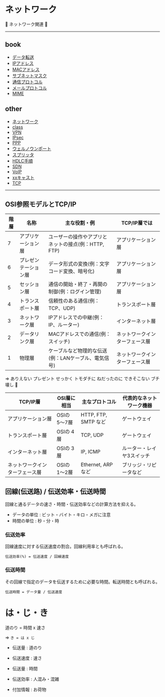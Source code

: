 # ネットワーク

:dog: ネットワーク関連 :dog:

---

## book

- [データ転送](data_transfer.md)
- [IPアドレス](IP.md)
- [MACアドレス](mac_address.md)
- [サブネットマスク](subnet_mask.md)
- [通信プロトコル](protocol.md)
- [メールプロトコル](mail_protocol.md)
- [MIME](MIME.md)

## other

- [ネットワーク](network.md)
- [class](class.md)
- [VPN](VPN.md)
- [IPsec](IPsec.md)
- [PPP](ppp.md)
- [ウェルノウンポート](well_known_port.md)
- [スプリッタ](splitter.md)
- [HDLC手順](HDLC.md)
- [SDN](SDN.md)
- [VoIP](VoIP.md)
- [xxキャスト](cast.md)
- [TCP](tcp.md)

---

## OSI参照モデルとTCP/IP

| 階層 | 名称                 | 主な役割・例                                        | TCP/IP層では                   |
|------|----------------------|-----------------------------------------------------|--------------------------------|
| 7    | アプリケーション層   | ユーザーの操作やアプリとネットの接点(例：HTTP, FTP) | アプリケーション層             |
| 6    | プレゼンテーション層 | データ形式の変換(例：文字コード変換、暗号化)        | アプリケーション層             |
| 5    | セッション層         | 通信の開始・終了・再開の制御(例：ログイン管理)      | アプリケーション層             |
| 4    | トランスポート層     | 信頼性のある通信(例：TCP、UDP)                      | トランスポート層               |
| 3    | ネットワーク層       | IPアドレスでの中継(例：IP、ルーター)                | インターネット層               |
| 2    | データリンク層       | MACアドレスでの通信(例：スイッチ)                   | ネットワークインターフェース層 |
| 1    | 物理層               | ケーブルなど物理的な伝送(例：LANケーブル、電気信号) | ネットワークインターフェース層 |

=> ありえない プレゼント せっかく トモダチに ねだったのに できそこない ブチ壊し :dog:

| TCP/IP層                       | OSI層に相当  | 主なプロトコル       | 代表的なネットワーク機器  |
|--------------------------------|--------------|----------------------|---------------------------|
| アプリケーション層             | OSIの 5〜7層 | HTTP, FTP, SMTP など | ゲートウェイ              |
| トランスポート層               | OSIの 4層    | TCP, UDP             | ゲートウェイ              |
| インターネット層               | OSIの 3層    | IP, ICMP             | ルーター・レイヤ3スイッチ |
| ネットワークインターフェース層 | OSIの 1〜2層 | Ethernet, ARP など   | ブリッジ・リピータなど    |

## 回線(伝送路) / 伝送効率・伝送時間

回線と通るデータの速さ・時間・伝送効率などの計算方法を抑える。

- データの単位 : ビット・バイト・キロ・メガに注意
- 時間の単位 : 秒・分・時

### 伝送効率

回線速度に対する伝送速度の割合。回線利用率とも呼ばれる。

```
伝送効率(%) = 伝送速度 / 回線速度
```

### 伝送時間

その回線で指定のデータを伝送するために必要な時間。転送時間とも呼ばれる。

```
伝送時間 = データ量 / 伝送速度
```

# は・じ・き

道のり = 時間 x 速さ

=> `き = は x じ`

- 伝送量 : 道のり
- 伝送速度 : 速さ
- 伝送量 : 時間

- 伝送効率 : 人混み・混雑
- 付加情報 : お荷物

